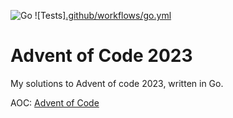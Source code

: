 ![Go](https://img.shields.io/badge/go-%2300ADD8.svg?style=for-the-badge&logo=go&logoColor=white)
![Tests][.github/workflows/go.yml](https://github.com/all-c-a-p-s/Advent-of-Code-2023/blob/main/.github/workflows/go.yml)

# Advent of Code 2023
My solutions to Advent of code 2023, written in Go.

AOC: [Advent of Code](https://adventofcode.com/)
